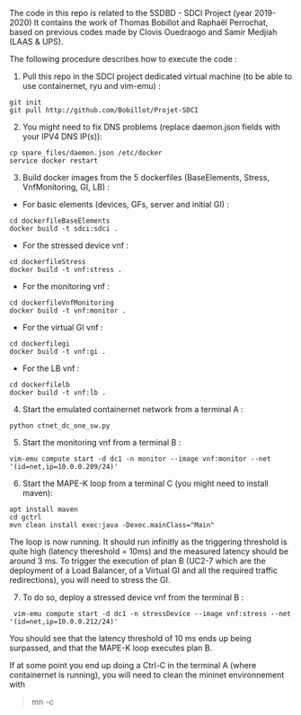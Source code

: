 The code in this repo is related to the 5SDBD - SDCI Project (year 2019-2020)
It contains the work of Thomas Bobillot and Raphaël Perrochat, based on previous codes made by Clovis Ouedraogo and Samir Medjiah (LAAS & UPS).

The following procedure describes how to execute the code :

1. Pull this repo in the SDCI project dedicated virtual machine (to be able to use containernet, ryu and vim-emu) :
```
git init
git pull http://github.com/Bobillot/Projet-SDCI
```
2. You might need to fix DNS problems (replace daemon.json fields with your IPV4 DNS IP(s)):
```
cp spare_files/daemon.json /etc/docker 
service docker restart
```
3. Build docker images from the 5 dockerfiles (BaseElements, Stress, VnfMonitoring, GI, LB) : 
 - For basic elements (devices, GFs, server and initial GI) :
 ```
 cd dockerfileBaseElements
 docker build -t sdci:sdci .
 ```
 - For the stressed device vnf :
 ```
 cd dockerfileStress
 docker build -t vnf:stress .
 ```
 - For the monitoring vnf :
 ```
 cd dockerfileVnfMonitoring
 docker build -t vnf:monitor .
 ```
 - For the virtual GI vnf :
 ```
 cd dockerfilegi
 docker build -t vnf:gi .
 ```
 - For the LB vnf :
 ```
 cd dockerfilelb
 docker build -t vnf:lb .
 ```
 4. Start the emulated containernet network from a terminal A :
  ```
  python ctnet_dc_one_sw.py
  ```
 5. Start the monitoring vnf from a terminal B :
 ```
 vim-emu compute start -d dc1 -n monitor --image vnf:monitor --net '(id=net,ip=10.0.0.209/24)'
 ```
 6. Start the MAPE-K loop from a terminal C (you might need to install maven):
  ```
  apt install maven
  cd gctrl
  mvn clean install exec:java -Dexec.mainClass="Main"
   ```
 
 The loop is now running. It should run infinitly as the triggering threshold is quite high (latency thereshold = 10ms) and the measured latency should be around 3 ms.
 To trigger the execution of plan B (UC2-7 which are the deployment of a Load Balancer, of a Virtual GI and all the required traffic redirections), you will need to stress the GI.
 
 7. To do so, deploy a stressed device vnf from the terminal B :
  ```
   vim-emu compute start -d dc1 -n stressDevice --image vnf:stress --net '(id=net,ip=10.0.0.212/24)'
   ```
   
 You should see that the latency threshold of 10 ms ends up being surpassed, and that the MAPE-K loop executes plan B. 


If at some point you end up doing a Ctrl-C in the terminal A (where containernet is running), you will need to clean the mininet environnement with 
> mn -c
